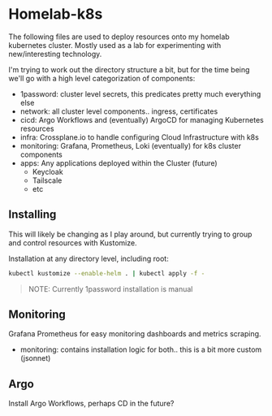 # Homelab-k8s

The following files are used to deploy resources onto my homelab kubernetes cluster. Mostly used as a lab for experimenting with new/interesting technology.

I'm trying to work out the directory structure a bit, but for the time being we'll go with a high level categorization of components:

- 1password: cluster level secrets, this predicates pretty much everything else
- network: all cluster level components.. ingress, certificates
- cicd: Argo Workflows and (eventually) ArgoCD for managing Kubernetes resources
- infra: Crossplane.io to handle configuring Cloud Infrastructure with k8s
- monitoring: Grafana, Prometheus, Loki (eventually) for k8s cluster components
- apps: Any applications deployed within the Cluster (future)
  - Keycloak
  - Tailscale
  - etc

## Installing

This will likely be changing as I play around, but currently trying to group and control resources with Kustomize.

Installation at any directory level, including root:
```bash
kubectl kustomize --enable-helm . | kubectl apply -f -
```

> NOTE: Currently 1password installation is manual

## Monitoring

Grafana Prometheus for easy monitoring dashboards and metrics scraping.

- monitoring: contains installation logic for both.. this is a bit more custom (jsonnet)

## Argo

Install Argo Workflows, perhaps CD in the future?
